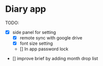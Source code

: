 Diary app
==================================

TODO:
- [x] side panel for setting 
  - [x] remote sync with google drive
  - [x] font size setting
  - [] In app password lock
- [] improve brief by adding month drop list

